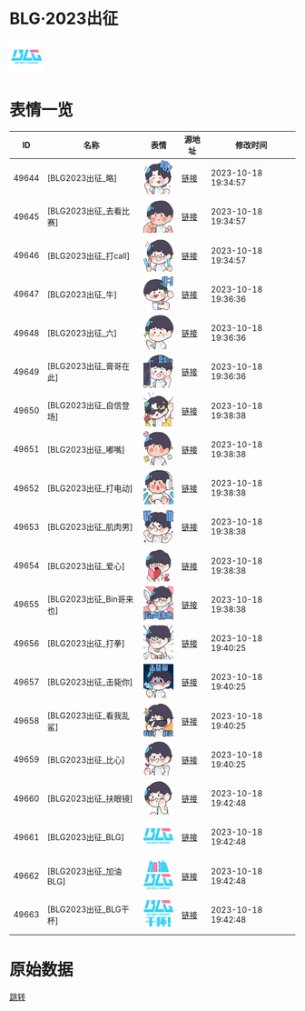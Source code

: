 # BLG·2023出征

<img src="./cover.png" height="60" alt="cover" />

# 表情一览

|ID|名称|表情|源地址|修改时间|
|----|----|----|----|----|
|49644|[BLG2023出征_略]|<img src="./pic/049644_%5BBLG2023出征_略%5D.png" height="60" alt="略"/>|[链接](https://i0.hdslb.com/bfs/emote/d433f4d6e71e6310e552884a0301d436a37b7b4a.png)|2023-10-18 19:34:57|
|49645|[BLG2023出征_去看比赛]|<img src="./pic/049645_%5BBLG2023出征_去看比赛%5D.png" height="60" alt="去看比赛"/>|[链接](https://i0.hdslb.com/bfs/emote/e5762f9825686ae0015bc8ec721913db295dff6a.png)|2023-10-18 19:34:57|
|49646|[BLG2023出征_打call]|<img src="./pic/049646_%5BBLG2023出征_打call%5D.png" height="60" alt="打call"/>|[链接](https://i0.hdslb.com/bfs/emote/3612f3302e8770f7fe4196e377b44241ac724e38.png)|2023-10-18 19:34:57|
|49647|[BLG2023出征_牛]|<img src="./pic/049647_%5BBLG2023出征_牛%5D.png" height="60" alt="牛"/>|[链接](https://i0.hdslb.com/bfs/emote/a6a718d9d003f2ea737c788e8a70c4ae2b18ca99.png)|2023-10-18 19:36:36|
|49648|[BLG2023出征_六]|<img src="./pic/049648_%5BBLG2023出征_六%5D.png" height="60" alt="六"/>|[链接](https://i0.hdslb.com/bfs/emote/98d6fb5b970bace910c67fbe6700ec34511c71d9.png)|2023-10-18 19:36:36|
|49649|[BLG2023出征_膏哥在此]|<img src="./pic/049649_%5BBLG2023出征_膏哥在此%5D.png" height="60" alt="膏哥在此"/>|[链接](https://i0.hdslb.com/bfs/emote/9044015301d0e4c01d19c4124cd6ba1bb35117c9.png)|2023-10-18 19:36:36|
|49650|[BLG2023出征_自信登场]|<img src="./pic/049650_%5BBLG2023出征_自信登场%5D.png" height="60" alt="自信登场"/>|[链接](https://i0.hdslb.com/bfs/emote/926bec7359cbda6aad76d052924c19c0013dbb1d.png)|2023-10-18 19:38:38|
|49651|[BLG2023出征_嘟嘴]|<img src="./pic/049651_%5BBLG2023出征_嘟嘴%5D.png" height="60" alt="嘟嘴"/>|[链接](https://i0.hdslb.com/bfs/emote/c6394331deab400014772d226ce4e73ffa429512.png)|2023-10-18 19:38:38|
|49652|[BLG2023出征_打电动]|<img src="./pic/049652_%5BBLG2023出征_打电动%5D.png" height="60" alt="打电动"/>|[链接](https://i0.hdslb.com/bfs/emote/97961b298a76993ce1a6244c36a25fdc069133eb.png)|2023-10-18 19:38:38|
|49653|[BLG2023出征_肌肉男]|<img src="./pic/049653_%5BBLG2023出征_肌肉男%5D.png" height="60" alt="肌肉男"/>|[链接](https://i0.hdslb.com/bfs/emote/9c5f6513d3656cb01bc060f5040c49ec69309833.png)|2023-10-18 19:38:38|
|49654|[BLG2023出征_爱心]|<img src="./pic/049654_%5BBLG2023出征_爱心%5D.png" height="60" alt="爱心"/>|[链接](https://i0.hdslb.com/bfs/emote/b0becf12d793c22a7aa1032547321ffb5a8c7f44.png)|2023-10-18 19:38:38|
|49655|[BLG2023出征_Bin哥来也]|<img src="./pic/049655_%5BBLG2023出征_Bin哥来也%5D.png" height="60" alt="Bin哥来也"/>|[链接](https://i0.hdslb.com/bfs/emote/3999e276dd2871f81e0706d94bcc15bf973ea6c1.png)|2023-10-18 19:38:38|
|49656|[BLG2023出征_打拳]|<img src="./pic/049656_%5BBLG2023出征_打拳%5D.png" height="60" alt="打拳"/>|[链接](https://i0.hdslb.com/bfs/emote/cd6d346be1b4c9e7cc434012e5ba3b01be103fd8.png)|2023-10-18 19:40:25|
|49657|[BLG2023出征_击毙你]|<img src="./pic/049657_%5BBLG2023出征_击毙你%5D.png" height="60" alt="击毙你"/>|[链接](https://i0.hdslb.com/bfs/emote/6a5e2dd60387f2edcc7babe0fda03c913edd8211.png)|2023-10-18 19:40:25|
|49658|[BLG2023出征_看我乱鲨]|<img src="./pic/049658_%5BBLG2023出征_看我乱鲨%5D.png" height="60" alt="看我乱鲨"/>|[链接](https://i0.hdslb.com/bfs/emote/f5d10490844d8a248728ed2577d061355738a517.png)|2023-10-18 19:40:25|
|49659|[BLG2023出征_比心]|<img src="./pic/049659_%5BBLG2023出征_比心%5D.png" height="60" alt="比心"/>|[链接](https://i0.hdslb.com/bfs/emote/dfee85dcc7d3b563de35cf237e583ac5ed126dd7.png)|2023-10-18 19:40:25|
|49660|[BLG2023出征_扶眼镜]|<img src="./pic/049660_%5BBLG2023出征_扶眼镜%5D.png" height="60" alt="扶眼镜"/>|[链接](https://i0.hdslb.com/bfs/emote/34a18ad3f3aee872c43f0828ffafef5a1a92d271.png)|2023-10-18 19:42:48|
|49661|[BLG2023出征_BLG]|<img src="./pic/049661_%5BBLG2023出征_BLG%5D.png" height="60" alt="BLG"/>|[链接](https://i0.hdslb.com/bfs/emote/5fd50c47f0c6733d5648c653ee869d120ce308a9.png)|2023-10-18 19:42:48|
|49662|[BLG2023出征_加油BLG]|<img src="./pic/049662_%5BBLG2023出征_加油BLG%5D.png" height="60" alt="加油BLG"/>|[链接](https://i0.hdslb.com/bfs/emote/2cfd3454e1fa9ddb22632c633bf8f2bda1004e28.png)|2023-10-18 19:42:48|
|49663|[BLG2023出征_BLG干杯]|<img src="./pic/049663_%5BBLG2023出征_BLG干杯%5D.png" height="60" alt="BLG干杯"/>|[链接](https://i0.hdslb.com/bfs/emote/d292f1226f71c726fb23249ac97be9bd59c63405.png)|2023-10-18 19:42:48|

# 原始数据

[跳转](./raw.json)

